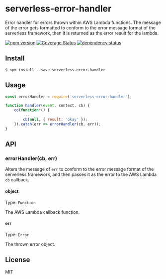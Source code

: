 # serverless-error-handler

Error handler for errors thrown within AWS Lambda functions.
The message of the error gets formatted to conform to the error
message format of the serverless framework, then it is returned
as the error result for the lambda.

[![npm version](https://badge.fury.io/js/serverless-error-handler.svg)](https://badge.fury.io/js/serverless-error-handler)
[![Coverage Status](https://coveralls.io/repos/github/stevejay/serverless-error-handler/badge.svg?branch=master)](https://coveralls.io/github/stevejay/serverless-error-handler?branch=master)
[![dependency status](https://david-dm.org/stevejay/serverless-error-handler.svg)](https://david-dm.org/stevejay/serverless-error-handler)

## Install

```
$ npm install --save serverless-error-handler
```

## Usage

```js
const errorHandler = require('serverless-error-handler');

function handler(event, context, cb) {
    co(function*() {
        ...
        cb(null, { result: 'okay' });
    }).catch(err => errorHandler(cb, err));
}
```

## API

### errorHandler(cb, err)

Alters the message of `err` to conform to the error message format
of the serverless framework, and then passes it as the error to
the AWS Lambda `cb` callback.

#### object

Type: `Function`

The AWS Lambda callback function.

#### err

Type: `Error`

The thrown error object.

## License

MIT
